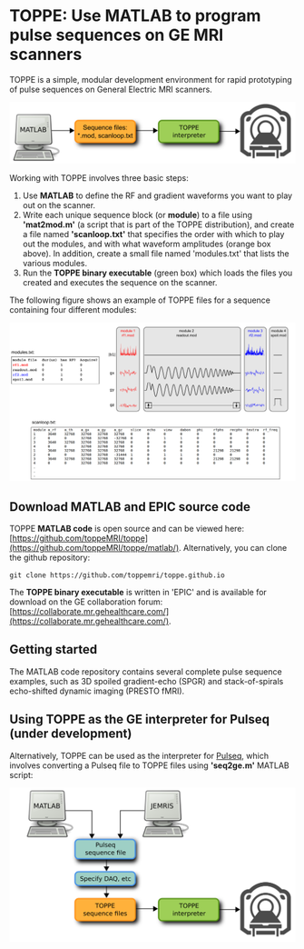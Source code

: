 # TOPPE: Use MATLAB to program pulse sequences on GE MRI scanners

TOPPE is a simple, modular development environment for rapid prototyping of pulse sequences on General Electric MRI scanners.

![TOPPE workflow](/figs/workflow.png)

Working with TOPPE involves three basic steps:

1. Use **MATLAB** to define the RF and gradient waveforms you want to play out on the scanner.
1. Write each unique sequence block (or **module**) to a file using **'mat2mod.m'** (a script that is part of the TOPPE distribution), and create a file named **'scanloop.txt'** that specifies the order with which to play out the modules, and with what waveform amplitudes (orange box above). In addition, create a small file named 'modules.txt' that lists the various modules.
1. Run the **TOPPE binary executable** (green box) which loads the files you created and executes the sequence on the scanner.


The following figure shows an example of TOPPE files for a sequence containing four different modules:

![TOPPE files](/figs/files.png)


## Download MATLAB and EPIC source code

TOPPE **MATLAB code** is open source and can be viewed here: [https://github.com/toppeMRI/toppe](https://github.com/toppeMRI/toppe/matlab/).
Alternatively, you can clone the github repository:

```
git clone https://github.com/toppemri/toppe.github.io
```

The **TOPPE binary executable** is written in 'EPIC' and is available for download on the GE collaboration forum: [https://collaborate.mr.gehealthcare.com/](https://collaborate.mr.gehealthcare.com/).


## Getting started

The MATLAB code repository contains several complete pulse sequence examples, such as 3D spoiled gradient-echo (SPGR) and stack-of-spirals echo-shifted dynamic imaging (PRESTO fMRI).


## Using TOPPE as the GE interpreter for Pulseq (under development)

Alternatively, TOPPE can be used as the interpreter for [Pulseq](https://pulseq.github.io), which involves converting a Pulseq file to TOPPE files using **'seq2ge.m'** MATLAB script:

![TOPPE files](/figs/pulseq.png)
